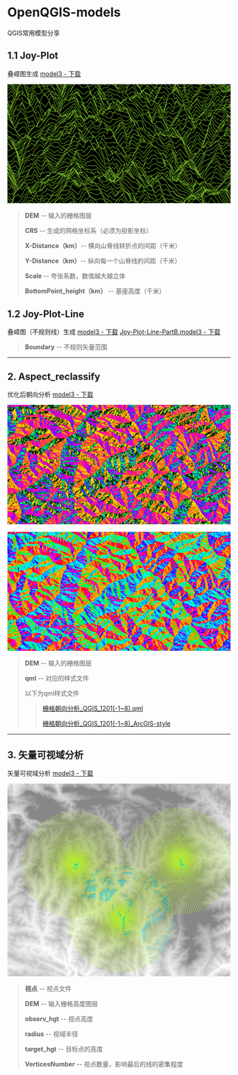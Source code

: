 # OpenQGIS-models
QGIS常用模型分享
## 1.1 Joy-Plot​

叠嶂图生成 [model3 - 下载](https://github.com/OpenQGIS/OpenQGIS-models/blob/main/model/Joy-Plot%E2%80%8B.model3)

![叠嶂图](https://github.com/OpenQGIS/OpenQGIS-models/blob/main/pictures/Joy-Plot.png "叠嶂图")

> **DEM** -- 输入的栅格图层
> 
> **CRS** -- 生成的网格坐标系（必须为投影坐标）
> 
> **X-Distance（km）**-- 横向山脊线转折点的间距（千米）
> 
> **Y-Distance（km）**-- 纵向每一个山脊线的间距（千米）
> 
> **Scale** -- 夸张系数，数值越大越立体
>
> **BottomPoint_height（km）** -- 基座高度（千米）


## 1.2 Joy-Plot​-Line
叠嶂图（不规则线）生成 [model3 - 下载](https://github.com/OpenQGIS/OpenQGIS-models) [Joy-Plot​-Line-PartB.model3 - 下载](https://github.com/OpenQGIS/OpenQGIS-models)

> **Boundary** -- 不规则矢量范围


---

## 2. Aspect_reclassify

优化后朝向分析 [model3 - 下载](https://github.com/OpenQGIS/OpenQGIS-models/blob/main/model/Aspect_reclassify.model3)

![QGIS风格朝向分析](https://github.com/OpenQGIS/OpenQGIS-models/blob/main/pictures/Aspect_QGIS-style.png.png "QGIS风格朝向分析")

![ArcGIS风格朝向分析](https://github.com/OpenQGIS/OpenQGIS-models/blob/main/pictures/Aspect_ArcMAP-style.png "ArcGIS风格朝向分析")

> **DEM** -- 输入的栅格图层
> 
> **qml** -- 对应的样式文件
>
> 以下为qml样式文件
 >> [栅格朝向分析_QGIS_1201(-1~8).qml](https://github.com/OpenQGIS/OpenQGIS-models/blob/main/qml/%E6%A0%85%E6%A0%BC%E6%9C%9D%E5%90%91%E5%88%86%E6%9E%90_QGIS_1201(-1~8).qml)
 >> 
 >> [栅格朝向分析_QGIS_1201(-1~8)_ArcGIS-style](https://github.com/OpenQGIS/OpenQGIS-models/blob/main/qml/%E6%A0%85%E6%A0%BC%E6%9C%9D%E5%90%91%E5%88%86%E6%9E%90_QGIS_1201(-1~8)_ArcGIS-style.qml)


---

## 3. 矢量可视域分析

矢量可视域分析 [model3 - 下载](https://github.com/OpenQGIS/OpenQGIS-models/blob/main/model/ViewVectorVisualization.model3)

![QGIS矢量可视域分析](https://github.com/OpenQGIS/OpenQGIS-models/blob/main/pictures/ViewVectorVisualization.png "QGIS矢量可视域分析")

> **视点** -- 视点文件
> 
> **DEM** -- 输入栅格高度图层
>
> **observ_hgt** -- 视点高度
>
> **radius** -- 视域半径
> 
> **target_hgt** -- 目标点的高度
> 
> **VerticesNumber** -- 视点数量，影响最后的线的密集程度
